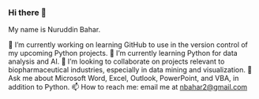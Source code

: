 ### Hi there 👋
My name is Nuruddin Bahar.

🔭 I’m currently working on learning GitHub to use in the version control of my upcoming Python projects.
🌱 I’m currently learning Python for data analysis and AI.
👯 I’m looking to collaborate on projects relevant to biopharmaceutical industries, especially in data mining and visualization.
💬 Ask me about Microsoft Word, Excel, Outlook, PowerPoint, and VBA, in addition to Python.
📫 How to reach me: email me at nbahar2@gmail.com

<!--
**nbahar718/nbahar718** is a ✨ _special_ ✨ repository because its `README.md` (this file) appears on your GitHub profile.

Here are some ideas to get you started:

- 🔭 I’m currently working on ...
- 🌱 I’m currently learning ...
- 👯 I’m looking to collaborate on ...
- 🤔 I’m looking for help with ...
- 💬 Ask me about ...
- 📫 How to reach me: ...
- 😄 Pronouns: ...
- ⚡ Fun fact: ...
-->
